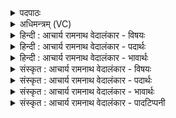 <details><summary>पदपाठः</summary>

के꣣तु꣢म्। कृ꣣ण्व꣢न्। दि꣣वः꣢। प꣡रि꣢꣯। वि꣡श्वा꣢꣯। रु꣣पा꣢। अ꣣भि꣢। अ꣣र्षसि। समुद्रः꣢। स꣣म्। उद्रः꣢। सो꣣म। पिन्वसे। ९५९।
</details>

<details><summary>अधिमन्त्रम् (VC)</summary>

- पवमानः सोमः
- कश्यपो मारीचः
- गायत्री
- षड्जः
</details>

<details><summary>हिन्दी : आचार्य रामनाथ वेदालंकार - विषयः</summary>

आगे फिर उसी परमात्मा का वर्णन है।
</details>

<details><summary>हिन्दी : आचार्य रामनाथ वेदालंकार - पदार्थः</summary>

पदार्थान्वयभाषाः -  हे (सोम) जगत् को उत्पन्न करनेवाले परमात्मन् ! आप (दिवः परि) चमकीले सूर्य से (केतुम्) प्रकाश को (कृण्वन्) करते हुए (विश्वा रूपा) सब रूपों में (अभ्यर्षसि) व्याप्त हो। वह आप (समुद्रः) मेघ के समान (पिन्वसे) रस की वर्षा करते हो ॥२॥ यहाँ लुप्तोपमालङ्कार है ॥२॥
</details>

<details><summary>हिन्दी : आचार्य रामनाथ वेदालंकार - भावार्थः</summary>

भावार्थभाषाः -  जगदीश्वर जैसे सूर्य से प्रकाश को और बादल से वर्षा को बिखेरता है, वैसे ही ज्ञान का प्रकाश और आनन्द की वर्षा भी करता है ॥२॥
</details>

<details><summary>संस्कृत : आचार्य रामनाथ वेदालंकार - विषयः</summary>

अथ पुनस्तमेव परमात्मानं वर्णयति।
</details>

<details><summary>संस्कृत : आचार्य रामनाथ वेदालंकार - पदार्थः</summary>

पदार्थान्वयभाषाः -  हे (सोम) जगदुत्पादक परमात्मन् ! त्वम् (दिवः परि) द्योतमानाद् आदित्यात् (केतुं) प्रकाशम् (कृण्वन्) कुर्वन् (विश्वा रूपा) विश्वानि रूपाणि (अभ्यर्षसि२) व्याप्नोषि। स त्वम् (समुद्रः) मेघः इव (पिन्वसे) रसवृष्टिं करोषि ॥२॥ अत्र लुप्तोपमालङ्कारः ॥२॥
</details>

<details><summary>संस्कृत : आचार्य रामनाथ वेदालंकार - भावार्थः</summary>

भावार्थभाषाः -  जगदीश्वरो यथा सूर्यात् प्रकाशं पर्जन्याच्च वृष्टिं विसृजति तथैव ज्ञानप्रकाशमानन्दवृष्टिं चापि वितनोति ॥२॥
</details>

<details><summary>संस्कृत : आचार्य रामनाथ वेदालंकार - पादटिप्पनी</summary>

टिप्पणी:   १. ऋ० ९।६४।८। २. अभ्यर्षसि आभिमुख्येन रक्षसि—इति वि०।
</details>